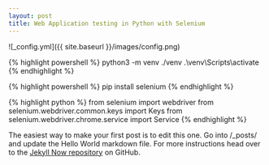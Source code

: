 ```yaml
---
layout: post
title: Web Application testing in Python with Selenium
---
```


![_config.yml]({{ site.baseurl }}/images/config.png)

{% highlight powershell %}
python3 -m venv ./venv
.\venv\Scripts\activate
{% endhighlight %}

{% highlight powershell %}
pip install selenium
{% endhighlight %}

{% highlight python %}
from selenium import webdriver
from selenium.webdriver.common.keys import Keys
from selenium.webdriver.chrome.service import Service
{% endhighlight %}

The easiest way to make your first post is to edit this one. Go into /_posts/ and update the Hello World markdown file. For more instructions head over to the [Jekyll Now repository](https://github.com/barryclark/jekyll-now) on GitHub.
